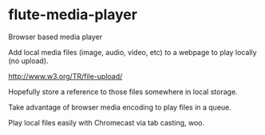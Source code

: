 # flute-media-player
Browser based media player

Add local media files (image, audio, video, etc) to a webpage to play locally (no upload).

http://www.w3.org/TR/file-upload/

Hopefully store a reference to those files somewhere in local storage.

Take advantage of browser media encoding to play files in a queue.

Play local files easily with Chromecast via tab casting, woo.
